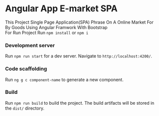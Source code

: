 # Angular App E-market SPA

This Project Single Page Application(SPA) Phrase On A Online Market For By Goods Using Angular Framwork With Bootstrap <br>
For Run Project Run `npm install` or `npm i`

### Development server

Run `npm run start` for a dev server. Navigate to `http://localhost:4200/`.

### Code scaffolding

Run `ng g c component-name` to generate a new component. 

### Build

Run `npm run build` to build the project. The build artifacts will be stored in the `dist/` directory.


